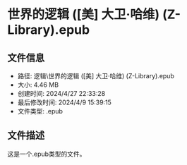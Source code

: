 ﻿# 世界的逻辑 ([美] 大卫·哈维) (Z-Library).epub

## 文件信息
- 路径: 逻辑\世界的逻辑 ([美] 大卫·哈维) (Z-Library).epub
- 大小: 4.46 MB
- 创建时间: 2024/4/27 22:33:28
- 最后修改时间: 2024/4/9 15:39:15
- 文件类型: .epub

## 文件描述
这是一个.epub类型的文件。

